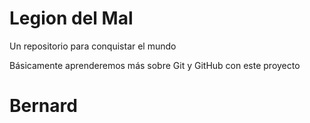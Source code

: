 # Legion del Mal
Un repositorio para conquistar el mundo

Básicamente aprenderemos más sobre Git y GitHub con este proyecto

# Bernard